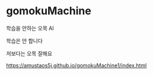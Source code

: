 # gomokuMachine
학습을 안하는 오목 AI

학습은 안 합니다

저보다는 오목 잘해요

https://amustaos5j.github.io/gomokuMachine1/index.html
